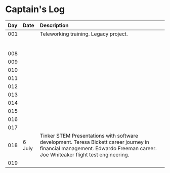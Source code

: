# Captain's Log

| Day | Date | Description |
| :--- | :--- | :--- |
| 001 |  | Teleworking training. Legacy project. |
|  |  |  |
|  |  |  |
|  |  |  |
|  |  |  |
|  |  |  |
|  |  |  |
| 008 |  |  |
| 009 |  |  |
| 010 |  |  |
| 011 |  |  |
| 012 |  |  |
| 013 |  |  |
| 014 |  |  |
| 015 |  |  |
| 016 |  |  |
| 017 |  |  |
| 018 | 6 July | Tinker STEM Presentations with software development. Teresa Bickett career journey in financial management.  Edwardo Freeman career. Joe Whiteaker flight test engineering. |
| 019 |  |  |



